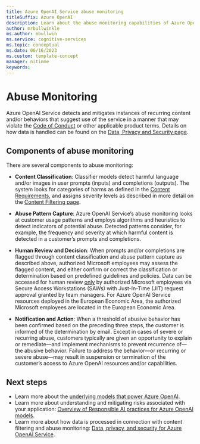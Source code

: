 ```yaml
---
title: Azure OpenAI Service abuse monitoring
titleSuffix: Azure OpenAI
description: Learn about the abuse monitoring capabilities of Azure OpenAI Service
author: mrbullwinkle
ms.author: mbullwin
ms.service: cognitive-services
ms.topic: conceptual 
ms.date: 06/16/2023
ms.custom: template-concept
manager: nitinme
keywords: 
---
```


# Abuse Monitoring

Azure OpenAI Service detects and mitigates instances of recurring content and/or behaviors that suggest use of the service in a manner that may violate the [Code of Conduct](/legal/cognitive-services/openai/code-of-conduct?context=/azure/ai-services/openai/context/context) or other applicable product terms. Details on how data is handled can be found on the [Data, Privacy and Security page](/legal/cognitive-services/openai/data-privacy?context=/azure/ai-services/openai/context/context).

## Components of abuse monitoring

There are several components to abuse monitoring:

- **Content Classification**: Classifier models detect harmful language and/or images in user prompts (inputs) and completions (outputs). The system looks for categories of harms as defined in the [Content Requirements](/legal/cognitive-services/openai/code-of-conduct?context=/azure/ai-services/openai/context/context), and assigns severity levels as described in more detail on the [Content Filtering page](/azure/ai-services/openai/concepts/content-filter.md).

- **Abuse Pattern Capture**: Azure OpenAI Service’s abuse monitoring looks at customer usage patterns and employs algorithms and heuristics to detect indicators of potential abuse. Detected patterns consider, for example, the frequency and severity at which harmful content is detected in a customer’s prompts and completions.

- **Human Review and Decision**: When prompts and/or completions are flagged through content classification and abuse pattern capture as described above, authorized Microsoft employees may assess the flagged content, and either confirm or correct the classification or determination based on predefined guidelines and policies. Data can be accessed for human review <u>only</u> by authorized Microsoft employees via Secure Access Workstations (SAWs) with Just-In-Time (JIT) request approval granted by team managers. For Azure OpenAI Service resources deployed in the European Economic Area, the authorized Microsoft employees are located in the European Economic Area.

- **Notification and Action**: When a threshold of abusive behavior has been confirmed based on the preceding three steps, the customer is informed of the determination by email. Except in cases of severe or recurring abuse, customers typically are given an opportunity to explain or remediate—and implement mechanisms to prevent recurrence of—the abusive behavior. Failure to address the behavior—or recurring or severe abuse—may result in suspension or termination of the customer’s access to Azure OpenAI resources and/or capabilities.

## Next steps

- Learn more about the [underlying models that power Azure OpenAI](../concepts/models.md).
- Learn more about understanding and mitigating risks associated with your application: [Overview of Responsible AI practices for Azure OpenAI models](/legal/cognitive-services/openai/overview?context=/azure/ai-services/openai/context/context).
- Learn more about how data is processed in connection with content filtering and abuse monitoring: [Data, privacy, and security for Azure OpenAI Service](/legal/cognitive-services/openai/data-privacy?context=/azure/ai-services/openai/context/context#preventing-abuse-and-harmful-content-generation).
